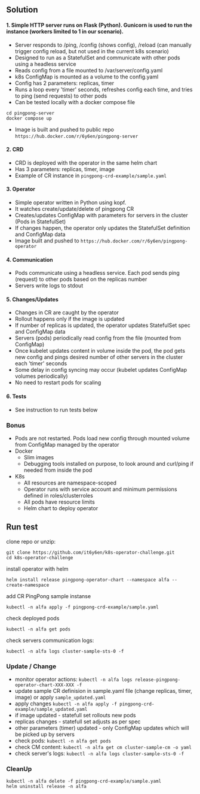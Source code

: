 ## Solution

#### 1. Simple HTTP server runs on Flask (Python). Gunicorn is used to run the instance (workers limited to 1 in our scenario).
- Server responds to /ping, /config (shows config), /reload (can manually trigger config reload, but not used in the current k8s scenario)
- Designed to run as a StatefulSet and communicate with other pods using a headless service
- Reads config from a file mounted to /var/server/config.yaml
- k8s ConfigMap is mounted as a volume to the config.yaml
- Config has 2 parameters: replicas, timer
- Runs a loop every 'timer' seconds, refreshes config each time, and tries to ping (send requests) to other pods
- Can be tested locally with a docker compose file
```
cd pingpong-server
docker compose up
```
- Image is built and pushed to public repo `https://hub.docker.com/r/6y6en/pingpong-server`

#### 2. CRD
- CRD is deployed with the operator in the same helm chart
- Has 3 parameters: replicas, timer, image
- Example of CR instance in `pingpong-crd-example/sample.yaml`

#### 3. Operator
- Simple operator written in Python using kopf.
- It watches create/update/delete of pingpong CR
- Creates/updates ConfigMap with parameters for servers in the cluster (Pods in StatefulSet)
- If changes happen, the operator only updates the StatefulSet definition and ConfigMap data
- Image built and pushed to `https://hub.docker.com/r/6y6en/pingpong-operator`

#### 4. Communication
- Pods communicate using a headless service. Each pod sends ping (request) to other pods based on the replicas number
- Servers write logs to stdout

#### 5. Changes/Updates
- Changes in CR are caught by the operator
- Rollout happens only if the image is updated
- If number of replicas is updated, the operator updates StatefulSet spec and ConfigMap data
- Servers (pods) periodically read config from the file (mounted from ConfigMap)
- Once kubelet updates content in volume inside the pod, the pod gets new config and pings desired number of other servers in the cluster each 'timer' seconds
- Some delay in config syncing may occur (kubelet updates ConfigMap volumes periodically)
- No need to restart pods for scaling

#### 6. Tests
- See instruction to run tests below

### Bonus
- Pods are not restarted. Pods load new config through mounted volume from ConfigMap managed by the operator
- Docker 
  * Slim images 
  * Debugging tools installed on purpose, to look around and curl/ping if needed from inside the pod
- K8s 
  * All resources are namespace-scoped 
  * Operator runs with service account and minimum permissions defined in roles/clusterroles 
  * All pods have resource limits
  * Helm chart to deploy operator

## Run test
clone repo or unzip:

```
git clone https://github.com/it6y6en/k8s-operator-challenge.git
cd k8s-operator-challenge
```

install operator with helm
```
helm install release pingpong-operator-chart --namespace alfa --create-namespace
```

add CR PingPong sample instanse
```
kubectl -n alfa apply -f pingpong-crd-example/sample.yaml
```

check deployed pods
```
kubectl -n alfa get pods
```

check servers communication logs:
```
kubectl -n alfa logs cluster-sample-sts-0 -f
```

### Update / Change
- monitor operator actions: `kubectl -n alfa logs release-pingpong-operator-chart-XXX-XXX -f`
- update sample CR definision in sample.yaml file (change replicas, timer, image) or apply `sample_updated.yaml`
- apply changes `kubectl -n alfa apply -f pingpong-crd-example/sample_updated.yaml`
- if image updated - statefull set rollouts new pods
- replicas changes - statefull set adjusts as per spec
- other parameters (timer) updated - only ConfigMap updates which will be picked up by servers
- check pods: `kubectl -n alfa get pods`
- check CM content: `kubectl -n alfa get cm cluster-sample-cm -o yaml`
- check server's logs: `kubectl -n alfa logs cluster-sample-sts-0 -f`

### CleanUp

```
kubectl -n alfa delete -f pingpong-crd-example/sample.yaml
helm uninstall release -n alfa
```
